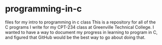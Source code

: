 # programming-in-c
files for my intro to programming in c class
This is a repository for all of the C programs I write for my CPT-234 class at Greenville Technical College. I wanted to have a way to document my progress in learning to program in C, and figured that GitHub would be the best way to go about doing that.
